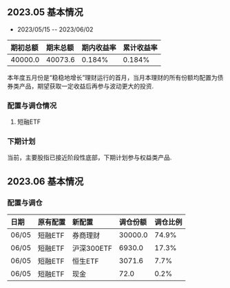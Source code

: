 ## 2023.05 基本情况

- 2023/05/15 -- 2023/06/02

| 期初总额 | 期末总额 | 期内收益率 | 累计收益率 |
|:--------|:--------|:----------|:-----------|
| 40000.0 | 40073.6 | 0.184% | 0.184% |

本年度五月份是“稳稳地增长”理财运行的首月，当月本理财的所有份额均配置为债券类产品，期望获取一定收益后再参与波动更大的投资.

### 配置与调仓情况

1. 短融ETF

### 下期计划

当前，主要股指已接近阶段性底部，下期计划参与权益类产品.

## 2023.06 基本情况

### 配置与调仓

| 日期 | 原有配置 | 新配置 | 调仓份额 | 调仓比例 |
|:------|:---------|:------|:---------|:--------|
| 06/05 | 短融ETF  | 券商理财 | 30000.0 | 74.9%     |
| 06/05 | 短融ETF  | 沪深300ETF | 6930.0 |  17.3%    |
| 06/05 | 短融ETF  | 恒生ETF | 3071.6 |   7.7%   |
| 06/05 | 短融ETF  | 现金 | 72.0 |  0.2%    |